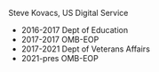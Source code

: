 Steve Kovacs, US Digital Service
- 2016-2017 Dept of Education
- 2017-2017 OMB-EOP
- 2017-2021 Dept of Veterans Affairs
- 2021-pres OMB-EOP
